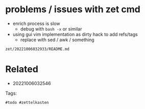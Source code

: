 # problems / issues with zet cmd

- enrich process is slow
  - debug with `bash -x` or similar
- using gui vim implementation as dirty hack to add refs/tags
  - replace with sed / awk / something

` zet/20221006032933/README.md `

# Related

- 20221006032546

Tags:

    #todo #zettelkasten 
